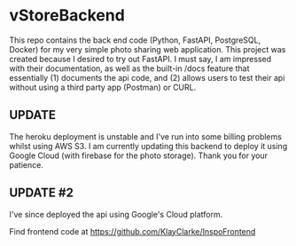# vStoreBackend
This repo contains the back end code (Python, FastAPI, PostgreSQL, Docker) for my very simple photo sharing web application. This project was created because I desired to try out FastAPI. I must say, I am impressed with their documentation, as well as the built-in /docs feature that essentially (1) documents the api code, and (2) allows users to test their api without using a third party app (Postman) or CURL. 

## UPDATE

The heroku deployment is unstable and I've run into some billing problems whilst using AWS S3. I am currently updating this backend to deploy it using Google Cloud (with firebase for the photo storage). Thank you for your patience.

## UPDATE #2

I've since deployed the api using Google's Cloud platform.

Find frontend code at https://github.com/KlayClarke/InspoFrontend
